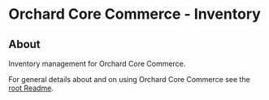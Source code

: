 # Orchard Core Commerce - Inventory

## About

Inventory management for Orchard Core Commerce.

For general details about and on using Orchard Core Commerce see the [root Readme](../../../Readme.md).
